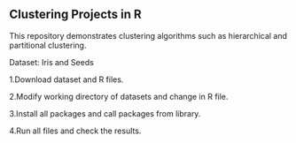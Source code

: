 ## Clustering Projects in R 

This repository demonstrates clustering algorithms such as hierarchical and partitional clustering.

Dataset: Iris and Seeds

1.Download dataset and R files.

2.Modify working directory of datasets and change in R file.

3.Install all packages and call packages from library.

4.Run all files and check the results.
